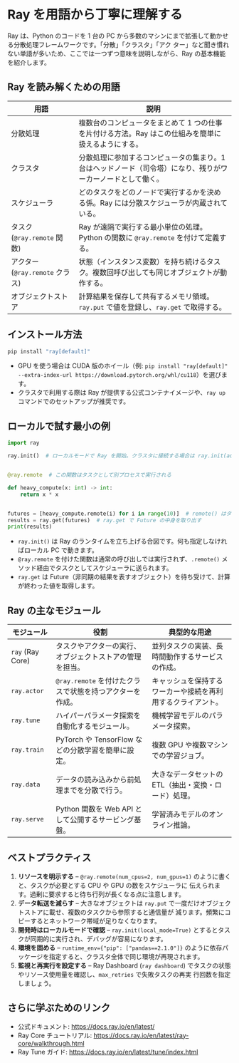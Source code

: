 # Ray を用語から丁寧に理解する

Ray は、Python のコードを 1 台の PC から多数のマシンにまで拡張して動かせる分散処理フレームワークです。「分散」「クラスタ」「アク
ター」など聞き慣れない単語が多いため、ここでは一つずつ意味を説明しながら、Ray の基本機能を紹介します。

## Ray を読み解くための用語

| 用語 | 説明 |
| --- | --- |
| 分散処理 | 複数台のコンピュータをまとめて 1 つの仕事を片付ける方法。Ray はこの仕組みを簡単に扱えるようにする。 |
| クラスタ | 分散処理に参加するコンピュータの集まり。1 台はヘッドノード（司令塔）になり、残りがワーカーノードとして働く。 |
| スケジューラ | どのタスクをどのノードで実行するかを決める係。Ray には分散スケジューラが内蔵されている。 |
| タスク (`@ray.remote` 関数) | Ray が遠隔で実行する最小単位の処理。Python の関数に `@ray.remote` を付けて定義する。 |
| アクター (`@ray.remote` クラス) | 状態（インスタンス変数）を持ち続けるタスク。複数回呼び出しても同じオブジェクトが動作する。 |
| オブジェクトストア | 計算結果を保存して共有するメモリ領域。`ray.put` で値を登録し、`ray.get` で取得する。 |

## インストール方法

```bash
pip install "ray[default]"
```

- GPU を使う場合は CUDA 版のホイール（例: `pip install "ray[default]" --extra-index-url https://download.pytorch.org/whl/cu118`）を選びます。
- クラスタで利用する際は Ray が提供する公式コンテナイメージや、`ray up` コマンドでのセットアップが推奨です。

## ローカルで試す最小の例

```python
import ray

ray.init()  # ローカルモードで Ray を開始。クラスタに接続する場合は ray.init(address="auto")。


@ray.remote  # この関数はタスクとして別プロセスで実行される

def heavy_compute(x: int) -> int:
    return x * x


futures = [heavy_compute.remote(i) for i in range(10)]  # remote() はタスクを送信し、Future（後で結果が届く箱）を返す
results = ray.get(futures)  # ray.get で Future の中身を取り出す
print(results)
```

- `ray.init()` は Ray のランタイムを立ち上げる合図です。何も指定しなければローカル PC で動きます。
- `@ray.remote` を付けた関数は通常の呼び出しでは実行されず、`.remote()` メソッド経由でタスクとしてスケジューラに送られます。
- `ray.get` は Future（非同期の結果を表すオブジェクト）を待ち受けて、計算が終わった値を取得します。

## Ray の主なモジュール

| モジュール | 役割 | 典型的な用途 |
| --- | --- | --- |
| `ray` (Ray Core) | タスクやアクターの実行、オブジェクトストアの管理を担当。 | 並列タスクの実装、長時間動作するサービスの作成。 |
| `ray.actor` | `@ray.remote` を付けたクラスで状態を持つアクターを作成。 | キャッシュを保持するワーカーや接続を再利用するクライアント。 |
| `ray.tune` | ハイパーパラメータ探索を自動化するモジュール。 | 機械学習モデルのパラメータ探索。 |
| `ray.train` | PyTorch や TensorFlow などの分散学習を簡単に設定。 | 複数 GPU や複数マシンでの学習ジョブ。 |
| `ray.data` | データの読み込みから前処理までを分散で行う。 | 大きなデータセットの ETL（抽出・変換・ロード）処理。 |
| `ray.serve` | Python 関数を Web API として公開するサービング基盤。 | 学習済みモデルのオンライン推論。 |

## ベストプラクティス

1. **リソースを明示する** – `@ray.remote(num_cpus=2, num_gpus=1)` のように書くと、タスクが必要とする CPU や GPU の数をスケジューラに
   伝えられます。過剰に要求すると待ち行列が長くなる点に注意します。
2. **データ転送を減らす** – 大きなオブジェクトは `ray.put` で一度だけオブジェクトストアに載せ、複数のタスクから参照すると通信量が
   減ります。頻繁にコピーするとネットワーク帯域が足りなくなります。
3. **開発時はローカルモードで確認** – `ray.init(local_mode=True)` とするとタスクが同期的に実行され、デバッグが容易になります。
4. **環境を固める** – `runtime_env={"pip": ["pandas==2.1.0"]}` のように依存パッケージを指定すると、クラスタ全体で同じ環境が再現されます。
5. **監視と再実行を設定する** – Ray Dashboard (`ray dashboard`) でタスクの状態やリソース使用量を確認し、`max_retries` で失敗タスクの再実
   行回数を指定しましょう。

## さらに学ぶためのリンク

- 公式ドキュメント: <https://docs.ray.io/en/latest/>
- Ray Core チュートリアル: <https://docs.ray.io/en/latest/ray-core/walkthrough.html>
- Ray Tune ガイド: <https://docs.ray.io/en/latest/tune/index.html>
